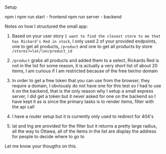 Setup

npm i
npm run start - frontend
npm run server - backend

Notes on how I structured the small app:

1. Based on your user story `I want to find the closest store to me that has Rickard’s Red in stock`, I only used 2 of your provided endpoints, one to get all products, `/product` and one to get all products by store `/stores?=lat/lon/product_id`

2. `/product` grabs all products and added them to a select, Rickards Red is not in the list for some reason, it is actually a very short list of about 20 items, I am curious if I am restricted because of the free tier/no domain

3. In order to get a free token that you can use from the browser, they require a domain, I obviously do not have one for this test so I had to use it on the backend, that is the only reason why I setup a small express server, I did get a token but it never asked for one on the backend so I have kept it as is since the primary tasks is to render items, filter with the api call

4. I have a router setup but it is currently only used to redirect for 404's

5. lat and lng are provided for the filter but it returns a pretty large radius, all the way to Ottawa, all of the items in the list are display the address for people to decide where to go to

Let me know your thougths on this.
